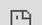 ```yaml
---
layout: post
date:   2020-01-01
image: "/conflict_urbanism_sp2020/images/karbunfunkcio_thumbnail.JPG"
title:  "karbonfunkc.io"
author: "Frank Mandell, Kate McNamara, Max St. Pierre, Grace Alli"
---
```



  

![description of image](/conflict_urbanism_sp2020/images/Karbun_ImagesforStory/Splashpage_TIST sites.jpg)
  *Source: TIST sites, Tanzania, courtesy of Digitalglobe*

  <br/>
  <br/>

#### What are carbon offsets?   

Carbon offsets are a form of trade; they are a reduction in emissions of carbon dioxide or other greenhouse gases (GHG) made in order to compensate for emissions made elsewhere. When you buy an offset, you fund projects that reduce GHG emissions. These projects might include tree-planting, restoring forests, or increasing the energy efficiency of buildings. In an effort to combat climate change, individuals and companies can trade, or rather purchase offsets to assuage guilt, supposedly reduce their carbon footprint, and build up their green image.  
  <br/>
  <br/>

![description of image](/conflict_urbanism_sp2020/images/Karbun_ImagesforStory/carbonfund.PNG)
  *Source: carbonfund.org*  
  
  <br/>
  <br/>

> "The website is the primary tool for carbon-offset firms...The aesthetic is usually spare, lots of white space and green lettering, with photos of towering windmills and resplendent banks of solar panels. The electronic pages are accented with what most people imagine when they think of nature: radiant flowers, waves crashing ashore, thickets of trees" - Heather Rogers, *Green Gone Wrong: Dispatches from the Front Lines of Eco-Capitalism*  
  
  <br/>
  <br/>
#### What is a carbon credit? 
 
__carbon credit__  
*plural: carbon credits*   
*COUNTABLE NOUN (usually plural)*  
  <br/>
Carbon credits are an allowance that certain companies have, permitting them to burn a certain amount of fossil fuels.  
  <br/>
  *Source: Collins Dictionary*  
  <br/>
  <br/>
  
#### How does it work?  
A carbon credit is a generic term for any tradable certificate or permit representing the right to emit one tonne of carbon dioxide or other greenhouse gas with an equivalent to one tonne of carbon dioxide. (tCO2e)
  <br/>
- Carbon credits were devised as a market-oriented mechanism to reduce the emission of greenhouse gases into the atmosphere.  
- As noted, a carbon credit is equal to one ton of hydrocarbon fuel. According to the Environmental Defense Fund, that is the equivalent of a 2,400-mile drive in terms of carbon dioxide emissions.  
- Companies or nations are allotted a certain number of credits and may trade them to help balance total worldwide emissions.  
  <br/>
*Source: 
[Investopedia.com](https://www.investopedia.com/terms/c/carbon_credit.asp)*

  <br/>
  <br/>


#### Where did they come from? A brief history of carbon offsets   

In 1992-94, the dangers of greenhouse gas emissions as a result of anthropogenic activity, were explicitly formalized with the creation of the United Nations Framework Convention on Climate Change (UNFCCC).*1* The statement structured the culpability of “developed nations” as the largest contributors to climate change, and suggested an international economic framework that would fund carbon sink projects in all signatory countries.  
  <br/>
This financial legislation was later formalized in the Kyoto Protocol (1998), by designating specific obligations to developed countries,*2*  and introducing the means by which equivalent emissions could be traded in order to fulfill commitments.  
The Paris agreement of 2015 introduced a new ecological and financial protocol that followed suit. Under Article 6, a series of policies allowed the emissions trading market to expand to the “developing” nations, suggesting the use of internationally transferred mitigation outcomes towards nationally determined contributions”. This became the norm, formally shifting the platform to investment in projects based in “developing” nations, as an ecological capital colonialism.    
  
  <br/>

![description of image](/conflict_urbanism_sp2020/images/Karbun_ImagesforStory/paris_agreement_article 6 highlight.jpg)
*Source: UNFCC Paris Agreement, Article 6, 12 December 2015, in accordance with article 21*

In 2017, the US withdrew from the Paris agreement, in what is seen as a signature Trump action, but is actually consistent with the US position of economic strength over ecological commitments since the 1997 Byrd-Hagel Resolution.*3* This removal of a formal commitment enables the private emissions trading market in the US to blossom, outside of any central regulatory or government entity. As such, the market is constructed around a moral obligation or ecological conscience of consumer actions. “Carbon Offsets” as we know them, become a series of one-time payments, an unregulated vehicle for individuals and corporations to attempt to displace their obligation toward sustainability.  
  <br/>
Every year Larry Fink, CEO of BlackRock, Inc., writes the single most anticipated piece of writing by the global financial community. This year, the theme was climate change. Released in January 2020, Fink states BlackRock would reconsider investing in any company that doesn’t take sustainability seriously. Fearing divestment, companies like Delta, Amazon, and Microsoft, have turned to large scale carbon emissions programs (and other ecological investment initiatives), as a compulsion to ensure continued investment. Fink acts not out of conscience, but because the greatest risk to the market economy is climate instability.
The result is an emissions trading market incentivized by threats of financial divestment and fear of market destabilization. With no government oversight, it leads to a condition of often unverified, potentially corrupt projects that may or may not exist.  
  <br/>
  *1. As stated, the initial objective of the convention was to create a framework “to achieve, in accordance with the relevant provisions of the Convention, stabilization of greenhouse gas concentrations in the atmosphere at a level that would prevent dangerous anthropogenic interference with the climate system” (UNFCCC, 9)*  
  *2. Referred to as Annex 1 countries.*  
  *3. The Byrd–Hagel Resolution was a United States Senate Resolution stating that the US should not sign a climate treaty that would 'mandate new commitments to limit or reduce greenhouse gas emissions for the Annex 1 Parties, unless ...[it]... also mandates new specific scheduled commitments to limit or reduce greenhouse gas emissions for Developing Country Parties within the same compliance period', or would result in serious harm to the economy of the United States. This effectively prohibited the US from ratifying the Kyoto Protocol.*
  <br/>

![description of image](/conflict_urbanism_sp2020/images/Karbun_ImagesforStory/Blackrock 6.jpg)  
  
  <br/>
  <br/>
  
#### CASE 1: Delta to TIST   

In response to Fink’s letter, Delta Airlines 4 , vows 50% carbon neutrality by 2050, and makes a first investment of $100,000 to purchase carbon offsets for flights to and from Las Vegas, during the 2020 Consumer Electronic Show. Despite claims of transparency, the money travels through opaque channels, from dense urban centres to remote agricultural territories, passing through CAAC3, Grow Clean Air, I4EI4, TIST5, and others.  
<br/>
By tracing the flow of capital inside carbon offset programs, we expose the space between claim and action. Our objective is to make legible, visible, and transparent the vocabulary of spatial and financial practices mobilized in the name of carbon emissions reduction. Through CASE 01, we will trace the flow of money from the Delta Airlines to remote agricultural territories, passing through carbon offset vendors and US christian missionary tree planting pyramid schemes.  


![description of image](/conflict_urbanism_sp2020/images/Karbun_ImagesforStory/Flows4_Artboard 1.png)  

<div class="iframe-column"><iframe src="https://frankmandell.github.io/TIST_story_map01" style="position:absolute;top:0;left:0;width:100%;height:200%;" frameborder="0"></iframe></div>

  <br/>
  <br/>
  <br/>
  <br/>
  <br/>
  <br/>
  <br/>
  <br/>
  <br/>
  <br/>
  <br/>
  <br/>
  <br/>
  <br/>
  <br/>
  <br/>
  <br/>
  <br/>
  <br/>
  <br/>
  <br/>
  <br/>
  <br/>
CAAC is one of the oldest carbon vendors in the US, started in 1993, and TIST’s activities seem simple: the planting of trees as a carbon sink. However, the details of organizational structure, regulation, and practice, suggest many trees are not planted, group members may not be paid for efforts, and the claimed carbon emissions reductions may be falsified. Both the opacity of practice and the valuation of trees to an emissions market are fundamental to building a tactical vocabulary of emissions trading oversight.
  <br/>
  <br/>
__"The trees are almost like a bank" (02:25)__
    
<div class="iframe-column"><iframe src="https://player.vimeo.com/video/15880359?title=0&byline=0&portrait=0" style="position:absolute;top:0;left:0;width:100%;height:100%;" frameborder="0"></iframe></div> 
  *Source: TIST.org, Ripple Images*  
  <br/>
  <br/>
Using TIST geo-coordinates for thousands of member small groups’ afforestation efforts in Tanzania, we both visualize the financialization of nature by emissions trading, and reveal the machinations of Delta’s offsetting: how funds travel internationally when there is a lack of national regulation and transparency.    
  <br/>
We aim to expand this map to include all TIST afforestation efforts in the four countries where these programs exist - Tanzania, Kenya, Uganda, and India. We also aim to imbed higher resolution imagery and raster tiles to the map which will allow us to compare and validate TIST grove data with more precise ground imagery.  
  <br/>
Currently, the map shows every audited TIST tree planting site in Tanzania. The map can be viewed in three lenses, one showing the financialization of trees, and two that allow you to see the structure of the tree planting organizations- Small Groups of farmers that report to a Group Cluster. The monetary value of the trees is based on the recent valuation of forestry carbon credits at $5.10 / tCO2e, multiplied by the number of trees, and the age of the trees in the grove.  

  <br/>
  <br/>
  
  
<div class="iframe-column"><iframe src="https://frankmandell.github.io/TIST_final_map01" style="position:absolute;top:0;left:0;width:100%;height:200%;" frameborder="0"></iframe></div>

  <br/>
  <br/>

#### About Us 

__karbonfunkc__.io is a climate activist research collective. We are concerned with the future accountability of climate finance, at a time where global mitigation of carbon emissions often overlooks the precarious economic flows that facilitate them. We identify the dangers of carbon offsetting, in the way it enables corporate actors to claim ecological reparation while continuing to practice environmentally detrimental actions. Our work visualizes the expanded financial investment system of emissions trading and the US’s international footprint for emissions mitigation. By tracing the flow of capital inside carbon offset programs, we expose the space between claim and action. Our objective is to make legible, visible, and transparent the vocabulary of spatial and financial practices mobilized in the name of carbon emissions reduction. Through the creation of a web platform, we will create an original, undocumented and urgent body of spatial research that publicizes flows of carbon capital, in order to hold greenwashing corporations and investors accountable.

  <br/>
  <br/>

#### Citations 